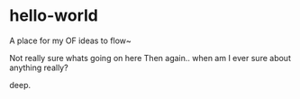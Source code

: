 # hello-world
A place for my OF ideas to flow~

Not really sure whats going on here
Then again.. when am I ever sure about anything really?

deep.

